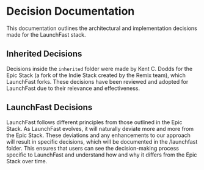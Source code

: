 # Decision Documentation

This documentation outlines the architectural and implementation decisions made
for the LaunchFast stack.

## Inherited Decisions

Decisions inside the `inherited` folder were made by Kent C. Dodds for the Epic
Stack (a fork of the Indie Stack created by the Remix team), which LaunchFast
forks. These decisions have been reviewed and adopted for LaunchFast due to
their relevance and effectiveness.

## LaunchFast Decisions

LaunchFast follows different principles from those outlined in the Epic Stack.
As LaunchFast evolves, it will naturally deviate more and more from the Epic
Stack. These deviations and any enhancements to our approach will result in
specific decisions, which will be documented in the /launchfast folder. This
ensures that users can see the decision-making process specific to LaunchFast
and understand how and why it differs from the Epic Stack over time.
